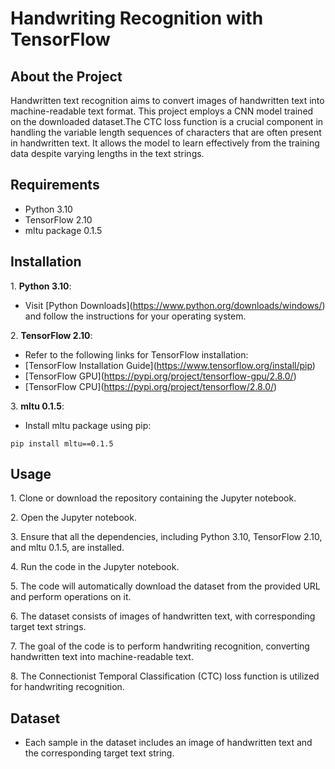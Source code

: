 
# Handwriting Recognition with TensorFlow

## About the Project
Handwritten text recognition aims to convert images of handwritten text into machine-readable text format. This project employs a CNN model trained on the downloaded dataset.The CTC loss function is a crucial component in handling the variable length sequences of characters that are often present in handwritten text. It allows the model to learn effectively from the training data despite varying lengths in the text strings.

## Requirements
- Python 3.10
- TensorFlow 2.10
- mltu package 0.1.5
## Installation
1\.  **Python 3.10**:
- Visit \[Python Downloads\](https://www.python.org/downloads/windows/) and follow the instructions for your operating system.

2\.  **TensorFlow 2.10**:
- Refer to the following links for TensorFlow installation:
-  [TensorFlow Installation Guide\](https://www.tensorflow.org/install/pip)
-  \[TensorFlow GPU\](https://pypi.org/project/tensorflow-gpu/2.8.0/)
-  \[TensorFlow CPU\](https://pypi.org/project/tensorflow/2.8.0/)

3\.  **mltu 0.1.5**:
- Install mltu package using pip:
```
pip install mltu==0.1.5
```
## Usage
1\. Clone or download the repository containing the Jupyter notebook.

2\. Open the Jupyter notebook.

3\. Ensure that all the dependencies, including Python 3.10, TensorFlow 2.10, and mltu 0.1.5, are installed.

4\. Run the code in the Jupyter notebook.

5\. The code will automatically download the dataset from the provided URL and perform operations on it.

6\. The dataset consists of images of handwritten text, with corresponding target text strings.

7\. The goal of the code is to perform handwriting recognition, converting handwritten text into machine-readable text.

8\. The Connectionist Temporal Classification (CTC) loss function is utilized for handwriting recognition.
## Dataset
- Each sample in the dataset includes an image of handwritten text and the corresponding target text string.
